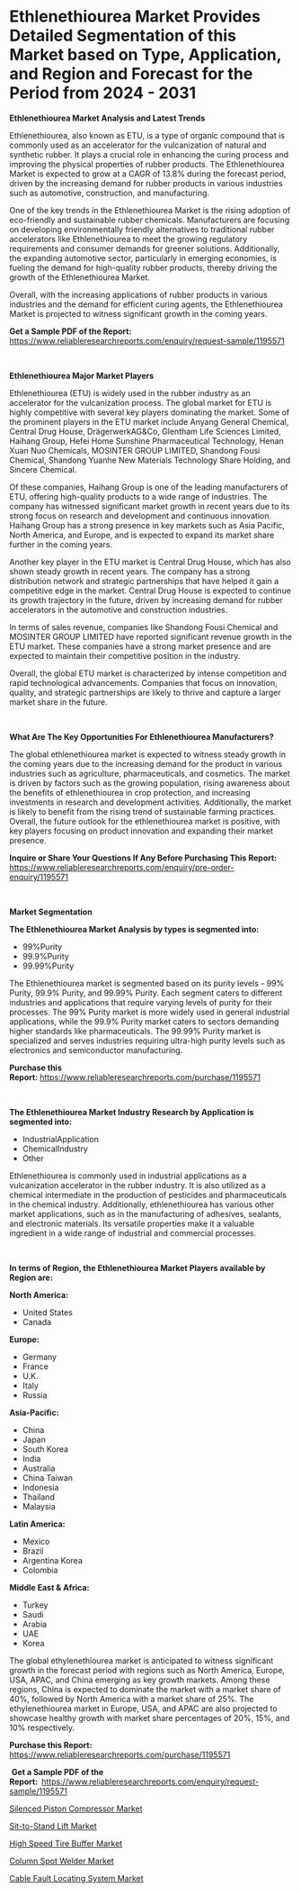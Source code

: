 <p><h1>Ethlenethiourea Market Provides Detailed Segmentation of this Market based on Type, Application, and Region and Forecast for the Period from 2024 - 2031</h1></p><p><strong>Ethlenethiourea Market Analysis and Latest Trends</strong></p>
<p><p>Ethlenethiourea, also known as ETU, is a type of organic compound that is commonly used as an accelerator for the vulcanization of natural and synthetic rubber. It plays a crucial role in enhancing the curing process and improving the physical properties of rubber products. The Ethlenethiourea Market is expected to grow at a CAGR of 13.8% during the forecast period, driven by the increasing demand for rubber products in various industries such as automotive, construction, and manufacturing.</p><p>One of the key trends in the Ethlenethiourea Market is the rising adoption of eco-friendly and sustainable rubber chemicals. Manufacturers are focusing on developing environmentally friendly alternatives to traditional rubber accelerators like Ethlenethiourea to meet the growing regulatory requirements and consumer demands for greener solutions. Additionally, the expanding automotive sector, particularly in emerging economies, is fueling the demand for high-quality rubber products, thereby driving the growth of the Ethlenethiourea Market.</p><p>Overall, with the increasing applications of rubber products in various industries and the demand for efficient curing agents, the Ethlenethiourea Market is projected to witness significant growth in the coming years.</p></p>
<p><strong>Get a Sample PDF of the Report:&nbsp;</strong> <a href="https://www.reliableresearchreports.com/enquiry/request-sample/1195571">https://www.reliableresearchreports.com/enquiry/request-sample/1195571</a></p>
<p>&nbsp;</p>
<p><strong>Ethlenethiourea Major Market Players</strong></p>
<p><p>Ethlenethiourea (ETU) is widely used in the rubber industry as an accelerator for the vulcanization process. The global market for ETU is highly competitive with several key players dominating the market. Some of the prominent players in the ETU market include Anyang General Chemical, Central Drug House, DrägerwerkAG&Co, Glentham Life Sciences Limited, Haihang Group, Hefei Home Sunshine Pharmaceutical Technology, Henan Xuan Nuo Chemicals, MOSINTER GROUP LIMITED, Shandong Fousi Chemical, Shandong Yuanhe New Materials Technology Share Holding, and Sincere Chemical.</p><p>Of these companies, Haihang Group is one of the leading manufacturers of ETU, offering high-quality products to a wide range of industries. The company has witnessed significant market growth in recent years due to its strong focus on research and development and continuous innovation. Haihang Group has a strong presence in key markets such as Asia Pacific, North America, and Europe, and is expected to expand its market share further in the coming years.</p><p>Another key player in the ETU market is Central Drug House, which has also shown steady growth in recent years. The company has a strong distribution network and strategic partnerships that have helped it gain a competitive edge in the market. Central Drug House is expected to continue its growth trajectory in the future, driven by increasing demand for rubber accelerators in the automotive and construction industries.</p><p>In terms of sales revenue, companies like Shandong Fousi Chemical and MOSINTER GROUP LIMITED have reported significant revenue growth in the ETU market. These companies have a strong market presence and are expected to maintain their competitive position in the industry.</p><p>Overall, the global ETU market is characterized by intense competition and rapid technological advancements. Companies that focus on innovation, quality, and strategic partnerships are likely to thrive and capture a larger market share in the future.</p></p>
<p>&nbsp;</p>
<p><strong>What Are The Key Opportunities For Ethlenethiourea Manufacturers?</strong></p>
<p><p>The global ethlenethiourea market is expected to witness steady growth in the coming years due to the increasing demand for the product in various industries such as agriculture, pharmaceuticals, and cosmetics. The market is driven by factors such as the growing population, rising awareness about the benefits of ethlenethiourea in crop protection, and increasing investments in research and development activities. Additionally, the market is likely to benefit from the rising trend of sustainable farming practices. Overall, the future outlook for the ethlenethiourea market is positive, with key players focusing on product innovation and expanding their market presence.</p></p>
<p><strong>Inquire or Share Your Questions If Any Before Purchasing This Report:</strong> <a href="https://www.reliableresearchreports.com/enquiry/pre-order-enquiry/1195571">https://www.reliableresearchreports.com/enquiry/pre-order-enquiry/1195571</a></p>
<p>&nbsp;</p>
<p><strong>Market Segmentation</strong></p>
<p><strong>The Ethlenethiourea Market Analysis by types is segmented into:</strong></p>
<p><ul><li>99%Purity</li><li>99.9%Purity</li><li>99.99%Purity</li></ul></p>
<p><p>The Ethlenethiourea market is segmented based on its purity levels - 99% Purity, 99.9% Purity, and 99.99% Purity. Each segment caters to different industries and applications that require varying levels of purity for their processes. The 99% Purity market is more widely used in general industrial applications, while the 99.9% Purity market caters to sectors demanding higher standards like pharmaceuticals. The 99.99% Purity market is specialized and serves industries requiring ultra-high purity levels such as electronics and semiconductor manufacturing.</p></p>
<p><strong>Purchase this Report:&nbsp;</strong><a href="https://www.reliableresearchreports.com/purchase/1195571">https://www.reliableresearchreports.com/purchase/1195571</a></p>
<p>&nbsp;</p>
<p><strong>The Ethlenethiourea Market Industry Research by Application is segmented into:</strong></p>
<p><ul><li>IndustrialApplication</li><li>ChemicalIndustry</li><li>Other</li></ul></p>
<p><p>Ethlenethiourea is commonly used in industrial applications as a vulcanization accelerator in the rubber industry. It is also utilized as a chemical intermediate in the production of pesticides and pharmaceuticals in the chemical industry. Additionally, ethlenethiourea has various other market applications, such as in the manufacturing of adhesives, sealants, and electronic materials. Its versatile properties make it a valuable ingredient in a wide range of industrial and commercial processes.</p></p>
<p>&nbsp;</p>
<p><strong>In terms of Region, the Ethlenethiourea Market Players available by Region are:</strong></p>
<p>
    <p> <strong> North America: </strong>
        <ul>
            <li>United States</li>
            <li>Canada</li>
        </ul>
        </p> 
    <p> <strong> Europe: </strong>
        <ul>
            <li>Germany</li>
            <li>France</li>
            <li>U.K.</li>
            <li>Italy</li>
            <li>Russia</li>
        </ul>
        </p> 
    <p> <strong> Asia-Pacific: </strong>
        <ul>
            <li>China</li>
            <li>Japan</li>
            <li>South Korea</li>
            <li>India</li>
            <li>Australia</li>
            <li>China Taiwan</li>
            <li>Indonesia</li>
            <li>Thailand</li>
            <li>Malaysia</li>
        </ul>
        </p> 
    <p> <strong> Latin America: </strong>
        <ul>
            <li>Mexico</li>
            <li>Brazil</li>
            <li>Argentina Korea</li>
            <li>Colombia</li>
        </ul>
        </p> 
    <p> <strong> Middle East & Africa: </strong>
        <ul>
            <li>Turkey</li>
            <li>Saudi</li>
            <li>Arabia</li>
            <li>UAE</li>
            <li>Korea</li>
        </ul>
    </p>
    </p>
<p><p>The global ethylenethiourea market is anticipated to witness significant growth in the forecast period with regions such as North America, Europe, USA, APAC, and China emerging as key growth markets. Among these regions, China is expected to dominate the market with a market share of 40%, followed by North America with a market share of 25%. The ethylenethiourea market in Europe, USA, and APAC are also projected to showcase healthy growth with market share percentages of 20%, 15%, and 10% respectively.</p></p>
<p><strong>Purchase this Report: </strong><a href="https://www.reliableresearchreports.com/purchase/1195571">https://www.reliableresearchreports.com/purchase/1195571</a></p>
<p>&nbsp;<strong>Get a Sample PDF of the Report:&nbsp;&nbsp;</strong><a href="https://www.reliableresearchreports.com/enquiry/request-sample/1195571">https://www.reliableresearchreports.com/enquiry/request-sample/1195571</a></p>
<p><strong></strong></p>
<p><p><a href="https://medium.com/@edenkrajcik/silenced-piston-compressor-market-size-and-market-trends-complete-industry-overview-2024-to-2031-e0ee307c2af9">Silenced Piston Compressor Market</a></p><p><a href="https://medium.com/p/292dcc83ceef/edit">Sit-to-Stand Lift Market</a></p><p><a href="https://medium.com/@toneygrimes2023/high-speed-tire-buffer-market-size-cagr-trends-2024-2030-151bdee72a50">High Speed Tire Buffer Market</a></p><p><a href="https://medium.com/@edenkrajcik/column-spot-welder-nbsp-market-focuses-on-market-share-size-and-projected-forecast-till-2031-103051a9af5a">Column Spot Welder Market</a></p><p><a href="https://medium.com/@edenkrajcik/decoding-cable-fault-locating-system-market-metrics-market-share-trends-and-growth-patterns-828449eefcb6">Cable Fault Locating System Market</a></p></p>